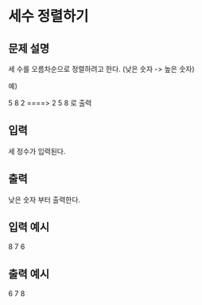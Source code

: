 # 세수 정렬하기
## 문제 설명      
세 수를 오름차순으로 정렬하려고 한다. (낮은 숫자 -> 높은 숫자)

예)

5 8 2   ====> 2 5 8    로 출력

## 입력
세 정수가 입력된다.

## 출력
낮은 숫자 부터 출력한다.

## 입력 예시   
8 7 6

## 출력 예시
6 7 8
